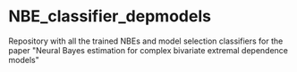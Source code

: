 # NBE_classifier_depmodels
Repository with all the trained NBEs and model selection classifiers for the paper "Neural Bayes estimation for complex bivariate extremal dependence models"
